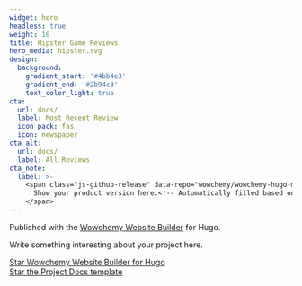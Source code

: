 ```yaml
---
widget: hero
headless: true
weight: 10
title: Hipster Game Reviews
hero_media: hipster.svg
design:
  background:
    gradient_start: '#4bb4e3'
    gradient_end: '#2b94c3'
    text_color_light: true
cta:
  url: docs/
  label: Most Recent Review
  icon_pack: fas
  icon: newspaper
cta_alt:
  url: docs/
  label: All Reviews
cta_note:
  label: >-
    <span class="js-github-release" data-repo="wowchemy/wowchemy-hugo-modules">
      Show your product version here:<!-- Automatically filled based on data-repo value -->
    </span>
---
```


Published with the [Wowchemy Website Builder](https://wowchemy.com/) for Hugo.

Write something interesting about your project here.

<a class="github-button" href="https://github.com/wowchemy/wowchemy-hugo-modules" 
    data-icon="octicon-star" 
    data-size="large" 
    data-show-count="true" 
    aria-label="Star Wowchemy Website Builder for Hugo">Star Wowchemy Website Builder for Hugo</a>
    <br>
<a class="github-button" href="https://github.com/wowchemy/starter-hugo-project-documentation" 
    data-icon="octicon-star" 
    data-size="large" 
    data-show-count="true" 
    aria-label="Star the Project Docs template">Star the Project Docs template</a>
    <script async defer src="https://buttons.github.io/buttons.js"></script>
